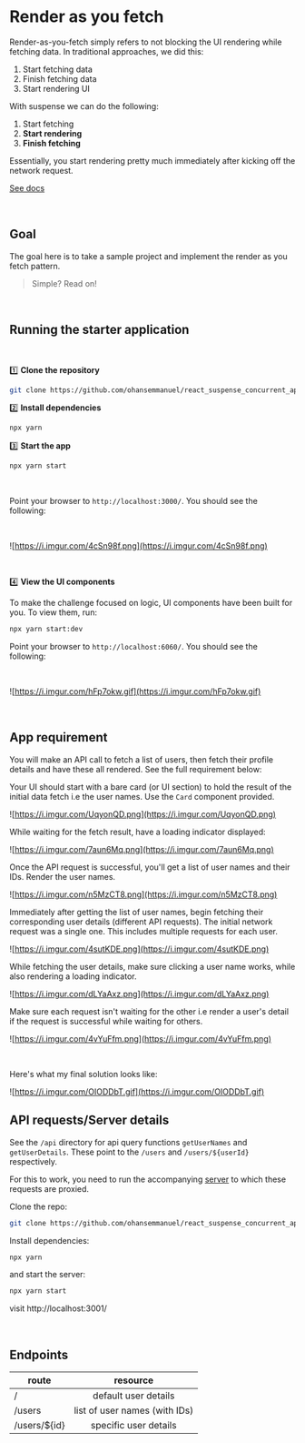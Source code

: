 # Render as you fetch

Render-as-you-fetch simply refers to not blocking the UI rendering while fetching data. In traditional approaches, we did this:

1. Start fetching data
2. Finish fetching data
3. Start rendering UI

With suspense we can do the following:

1. Start fetching
2. **Start rendering**
3. **Finish fetching**

Essentially, you start rendering pretty much immediately after kicking off the network request.

[See docs]()

<br />

## Goal

The goal here is to take a sample project and implement the render as you fetch pattern.

> Simple? Read on!

<br />

## Running the starter application

<br />

1️⃣ **Clone the repository**

```bash
git clone https://github.com/ohansemmanuel/react_suspense_concurrent_app.git
```

2️⃣ **Install dependencies**

```bash
npx yarn
```

3️⃣ **Start the app**

```bash
npx yarn start
```

<br />

Point your browser to `http://localhost:3000/`. You should see the following:

<br />

![https://i.imgur.com/4cSn98f.png](https://i.imgur.com/4cSn98f.png)

<br />

4️⃣ **View the UI components**

To make the challenge focused on logic, UI components have been built for you. To view them, run:

```bash
npx yarn start:dev
```

Point your browser to `http://localhost:6060/`. You should see the following:

<br />

![https://i.imgur.com/hFp7okw.gif](https://i.imgur.com/hFp7okw.gif)

<br />

## App requirement

You will make an API call to fetch a list of users, then fetch their profile details and have these all rendered. See the full requirement below:

Your UI should start with a bare card (or UI section) to hold the result of the initial data fetch i.e the user names. Use the `Card` component provided.

![https://i.imgur.com/UqyonQD.png](https://i.imgur.com/UqyonQD.png)

While waiting for the fetch result, have a loading indicator displayed:

![https://i.imgur.com/7aun6Mq.png](https://i.imgur.com/7aun6Mq.png)

Once the API request is successful, you'll get a list of user names and their IDs. Render the user names.

![https://i.imgur.com/n5MzCT8.png](https://i.imgur.com/n5MzCT8.png)

Immediately after getting the list of user names, begin fetching their corresponding user details (different API requests). The initial network request was a single one. This includes multiple requests for each user.

![https://i.imgur.com/4sutKDE.png](https://i.imgur.com/4sutKDE.png)

While fetching the user details, make sure clicking a user name works, while also rendering a loading indicator.

![https://i.imgur.com/dLYaAxz.png](https://i.imgur.com/dLYaAxz.png)

Make sure each request isn't waiting for the other i.e render a user's detail if the request is successful while waiting for others.

![https://i.imgur.com/4vYuFfm.png](https://i.imgur.com/4vYuFfm.png)

<br />

Here's what my final solution looks like:

![https://i.imgur.com/OIODDbT.gif](https://i.imgur.com/OIODDbT.gif)

## API requests/Server details

See the `/api` directory for api query functions `getUserNames` and `getUserDetails`. These point to the `/users` and `/users/${userId}` respectively.

For this to work, you need to run the accompanying [server](https://github.com/ohansemmanuel/react_suspense_concurrent_app_server) to which these requests are proxied.

Clone the repo:

```bash
git clone https://github.com/ohansemmanuel/react_suspense_concurrent_app_server.git
```

Install dependencies:

```bash
npx yarn
```

and start the server:

```bash
npx yarn start
```

visit http://localhost:3001/

<br />

## Endpoints

| route         |           resource            |
| ------------- | :---------------------------: |
| /             |     default user details      |
| /users        | list of user names (with IDs) |
| /users/\${id} |     specific user details     |
